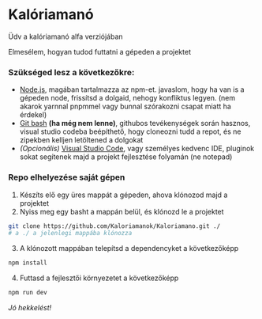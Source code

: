 # Kalóriamanó

Üdv a kalóriamanó alfa verziójában

Elmesélem, hogyan tudod futtatni a gépeden a projektet

### Szükséged lesz a következőkre:

- [Node.js](https://nodejs.org/en), magában tartalmazza az npm-et. javaslom, hogy ha van is a gépeden node, frissítsd a dolgaid, nehogy konfliktus legyen. (nem akarok yarnnal pnpmmel vagy bunnal szórakozni csapat miatt ha érdekel)
- [Git bash](https://git-scm.com/downloads) **(ha még nem lenne)**, githubos tevékenységek során hasznos, visual studio codeba beépíthető, hogy cloneozni tudd a repot, és ne zipekben kelljen letöltened a dolgokat
- _(Opcionális)_ [Visual Studio Code](https://code.visualstudio.com/), vagy személyes kedvenc IDE, pluginok sokat segítenek majd a projekt fejlesztése folyamán (ne notepad)

### Repo elhelyezése saját gépen

1. Készíts elő egy üres mappát a gépeden, ahova klónozod majd a projektet
2. Nyiss meg egy basht a mappán belül, és klónozd le a projektet

```bash
git clone https://github.com/Kaloriamanok/Kaloriamano.git ./
# a ./ a jelenlegi mappába klónozza
```

3. A klónozott mappában telepítsd a dependencyket a következőképp

```bash
npm install
```

4. Futtasd a fejlesztői környezetet a következőképp

```bash
npm run dev
```

_Jó hekkelést!_
